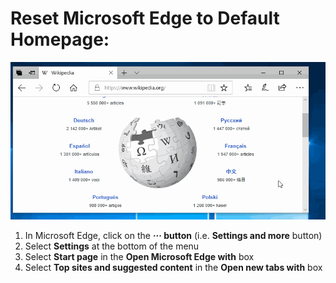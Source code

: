 # Reset Microsoft Edge to Default Homepage: 
<img src="./images/edge-default-homepage.gif">  

1. In Microsoft Edge, click on the **··· button** (i.e. **Settings and more** button)
2. Select **Settings** at the bottom of the menu 
3. Select **Start page** in the **Open Microsoft Edge with** box
4. Select **Top sites and suggested content** in the **Open new tabs with** box



<!--
![MS Edge Settings Highlight](/images/instructions-settings_highlight.png)
![MS Edge Open Microsoft Edge With Settings Highlight](/images/instructions-open_microsoft_edge_highlight.png)
-->

